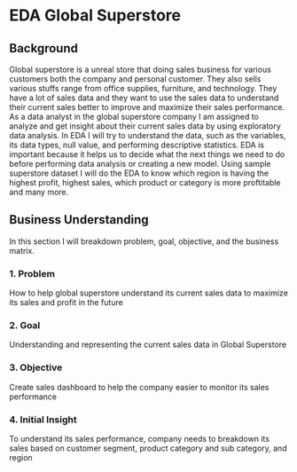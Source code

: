# EDA Global Superstore

## Background
Global superstore is a unreal store that doing sales business for various customers both the company and personal customer. They also sells various stuffs range from office supplies, furniture, and technology. They have a lot of sales data and they want to use the sales data to understand their current sales better to improve and maximize their sales performance. As a data analyst in the global superstore company I am assigned to analyze and get insight about their current sales data by using exploratory data analysis.
In EDA I will try to understand the data, such as the variables, its data types, null value, and  performing descriptive statistics. EDA is important because it helps us to decide what the next things we need to do before performing data analysis or creating a new model. Using sample superstore dataset I will do the EDA to know which region is having the highest profit, highest sales, which product or category is more proftitable and many more.

## Business Understanding
In this section I will breakdown problem, goal, objective, and the business matrix.

### 1. Problem
How to help global superstore understand its current sales data to maximize its sales and profit in the future 

### 2. Goal
Understanding and representing the current sales data in Global Superstore

### 3. Objective
Create sales dashboard to help the company easier to monitor its sales performance

### 4. Initial Insight
To understand its sales performance, company needs to breakdown its sales based on customer segment, product category and sub category, and region
